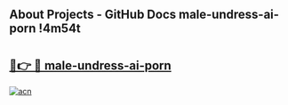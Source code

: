 ## About Projects - GitHub Docs male-undress-ai-porn !4m54t

# <h2><a href="https://andorid.site?title=male-undress-ai-porn&ref=19M">🔗👉 🔴 male-undress-ai-porn</a></h2>

[![acn](https://github.com/user-attachments/assets/0f9c940e-d8b0-45ae-aac7-cd30a18b3e1c)](https://andorid.site?title=male-undress-ai-porn&ref=19M)
